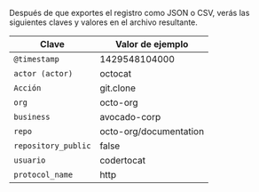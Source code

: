 Después de que exportes el registro como JSON o CSV, verás las siguientes claves y valores en el archivo resultante.

| Clave               | Valor de ejemplo       |
| ------------------- | ---------------------- |
| `@timestamp`        | 1429548104000          |
| `actor (actor)`     | octocat                |
| `Acción`            | git.clone              |
| `org`               | octo-org               |
| `business`          | avocado-corp           |
| `repo`              | octo-org/documentation |
| `repository_public` | false                  |
| `usuario`           | codertocat             |
| `protocol_name`     | http                   |
